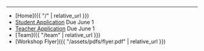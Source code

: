 ***

* [Home]({{ "/" | relative_url }})
* [Student Application](https://bit.ly/EASI-22-Student)
Due June 1
* [Teacher Application](https://bit.ly/EASI-22-Teacher)
Due June 1
* [Team]({{ "/team" | relative_url }})
* [Workshop Flyer]({{ "/assets/pdfs/flyer.pdf" | relative_url }})